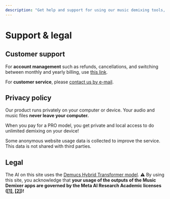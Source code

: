 ```yaml
---
description: "Get help and support for using our music demixing tools, whether you're on the web or Android."
---
```


# Support & legal

## Customer support

For **account management** such as refunds, cancellations, and switching between monthly and yearly billing, use [this link](https://billing.stripe.com/p/login/eVacPX8pKexG5tm8ww).

For **customer service**, please [contact us by e-mail](mailto:support@freemusicdemixer.com).

## Privacy policy

Our product runs privately on your computer or device. Your audio and music files **never leave your computer.**

When you pay for a PRO model, you get private and local access to do unlimited demixing on your device!

Some anonymous website usage data is collected to improve the service. This data is not shared with third parties.

## Legal

The AI on this site uses the [Demucs Hybrid Transformer model](https://github.com/facebookresearch/demucs). ⚠️ By using this site, you acknowledge that **your usage of the outputs of the Music Demixer apps are governed by the Meta AI Research Academic licenses ([[1]](https://github.com/facebookresearch/demucs/issues/327#issuecomment-1134828611), [[2]](https://ai.meta.com/llama/license/))!**
